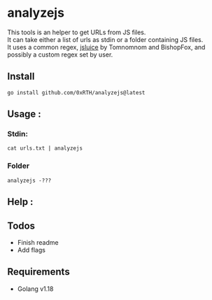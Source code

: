 # analyzejs

This tools is an helper to get URLs from JS files.\
It can take either a list of urls as stdin or a folder containing JS files. \
It uses a common regex, [jsluice](https://github.com/BishopFox/jsluice) by Tomnomnom and BishopFox, and possibly a custom regex set by user. 

## Install

`go install github.com/0xRTH/analyzejs@latest`

## Usage : 

### Stdin:

`cat urls.txt | analyzejs`

### Folder

`analyzejs -???`

## Help : 


## Todos

- Finish readme
- Add flags

## Requirements

- Golang v1.18

